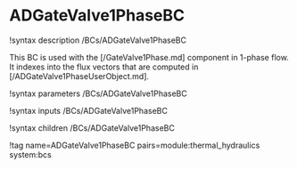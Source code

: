 # ADGateValve1PhaseBC

!syntax description /BCs/ADGateValve1PhaseBC

This BC is used with the [/GateValve1Phase.md] component in 1-phase flow. It indexes into
the flux vectors that are computed in [/ADGateValve1PhaseUserObject.md].

!syntax parameters /BCs/ADGateValve1PhaseBC

!syntax inputs /BCs/ADGateValve1PhaseBC

!syntax children /BCs/ADGateValve1PhaseBC

!tag name=ADGateValve1PhaseBC pairs=module:thermal_hydraulics system:bcs

